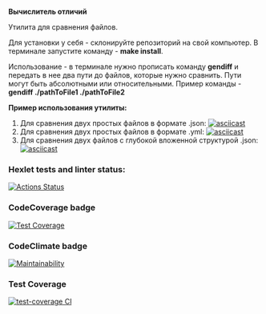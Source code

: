**Вычислитель отличий**

Утилита для сравнения файлов.

Для установки у себя - склонируйте репозиторий на свой компьютер. В терминале запустите команду - **make install**.

Использование - в терминале нужно прописать команду **gendiff** и передать в нее два пути до файлов, которые нужно сравнить. Пути могут быть абсолютными или относительными.
Пример команды - **gendiff ./pathToFile1 ./pathToFile2**

**Пример использования утилиты:**

1. Для сравнения двух простых файлов в формате .json: [![asciicast](https://asciinema.org/a/lz05JethmmL1YEaRYHiODQyYB.svg)](https://asciinema.org/a/lz05JethmmL1YEaRYHiODQyYB)
2. Для сравнения двух простых файлов в формате .yml: [![asciicast](https://asciinema.org/a/cx0dZsEDslpAabP3xqH7K5OMA.svg)](https://asciinema.org/a/cx0dZsEDslpAabP3xqH7K5OMA)
3. Для сравнения двух файлов с глубокой вложенной структурой .json: [![asciicast](https://asciinema.org/a/1c2UR4E9TuiNEz6Lh0stdYB2S.svg)](https://asciinema.org/a/1c2UR4E9TuiNEz6Lh0stdYB2S)


### Hexlet tests and linter status:
[![Actions Status](https://github.com/antonkrupin/frontend-project-lvl2/workflows/hexlet-check/badge.svg)](https://github.com/antonkrupin/frontend-project-lvl2/actions)

### CodeCoverage badge
[![Test Coverage](https://api.codeclimate.com/v1/badges/6c05677295cdb372ee8e/test_coverage)](https://codeclimate.com/github/antonkrupin/frontend-project-lvl2/test_coverage)

### CodeClimate badge
[![Maintainability](https://api.codeclimate.com/v1/badges/6c05677295cdb372ee8e/maintainability)](https://codeclimate.com/github/antonkrupin/frontend-project-lvl2/maintainability)

### Test Coverage
[![test-coverage CI](https://github.com/antonkrupin/frontend-project-lvl2/actions/workflows/test-coverage.yml/badge.svg)](https://github.com/antonkrupin/frontend-project-lvl2/actions/workflows/test-coverage.yml)
